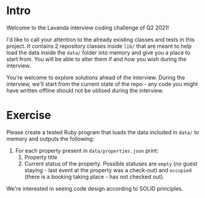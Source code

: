 # Intro

Welcome to the Lavanda interview coding challenge of Q2 2021!

I'd like to call your attention to the already existing classes and tests in this project. It contains 2 repository classes inside `lib/` that are meant to help load the data inside the `data/` folder into memory and give you a place to start from. You will be able to alter them if and how you wish during the interview.

You're welcome to explore solutions ahead of the interview. During the interview, we'll start from the current state of the repo - any code you might have written offline should not be utilised during the interview.

# Exercise

Please create a tested Ruby program that loads the data included in `data/` to memory and outputs the following:

1. For each property present in `data/properties.json` print:
   1. Property title
   2. Current status of the property. Possible statuses are `empty` (no guest staying - last event at the property was a check-out) and `occupied` (there is a booking taking place - has not checked out).

We're interested in seeing code design according to SOLID principles.

